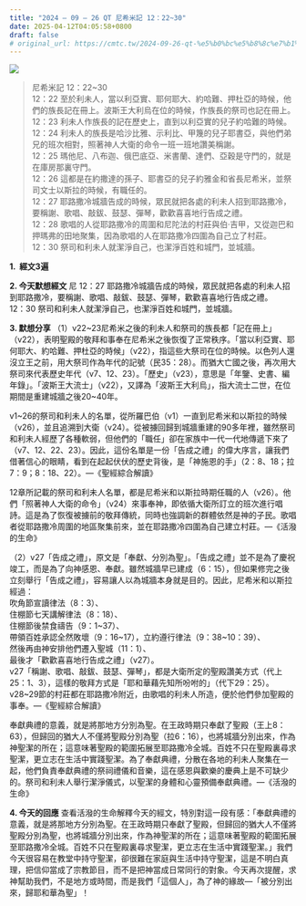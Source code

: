 ```yaml
---
title: "2024 – 09 – 26 QT 尼希米記 12：22~30"
date: 2025-04-12T04:05:58+0800
draft: false
# original_url: https://cmtc.tw/2024-09-26-qt-%e5%b0%bc%e5%b8%8c%e7%b1%b3%e8%a8%98-12%ef%bc%9a2230
---
```


![](/images/qt.jpg)
> 尼希米記 12：22\~30  
> 12：22 至於利未人，當以利亞實、耶何耶大、約哈難、押杜亞的時候，他們的族長記在冊上。波斯王大利烏在位的時候，作族長的祭司也記在冊上。  
> 12：23 利未人作族長的記在歷史上，直到以利亞實的兒子約哈難的時候。  
> 12：24 利未人的族長是哈沙比雅、示利比、甲篾的兒子耶書亞，與他們弟兄的班次相對，照著神人大衛的命令一班一班地讚美稱謝。  
> 12：25 瑪他尼、八布迦、俄巴底亞、米書蘭、達們、亞穀是守門的，就是在庫房那裏守門。  
> 12：26 這都是在約撒達的孫子、耶書亞的兒子約雅金和省長尼希米，並祭司文士以斯拉的時候，有職任的。  
> 12：27 耶路撒冷城牆告成的時候，眾民就把各處的利未人招到耶路撒冷，要稱謝、歌唱、敲鈸、鼓瑟、彈琴，歡歡喜喜地行告成之禮。  
> 12：28 歌唱的人從耶路撒冷的周圍和尼陀法的村莊與伯‧吉甲，又從迦巴和押瑪弗的田地聚集，因為歌唱的人在耶路撒冷四圍為自己立了村莊。  
> 12：30 祭司和利未人就潔淨自己，也潔淨百姓和城門，並城牆。

**1.  經文3遍**

**2. 今天默想經文**
尼 12：27 耶路撒冷城牆告成的時候，眾民就把各處的利未人招到耶路撒冷，要稱謝、歌唱、敲鈸、鼓瑟、彈琴，歡歡喜喜地行告成之禮。  
12：30 祭司和利未人就潔淨自己，也潔淨百姓和城門，並城牆。

**3. 默想分享**
（1）v22\~23尼希米之後的利未人和祭司的族長都「記在冊上」（v22），表明聖殿的敬拜和事奉在尼希米之後恢復了正常秩序。「當以利亞實、耶何耶大、約哈難、押杜亞的時候」（v22），指這些大祭司在位的時候。以色列人還沒立王之前，用大祭司作為年代的記號（民35：28）。而猶大亡國之後，再次用大祭司來代表歷史年代（v7、12、23）。「歷史」（v23），意思是「年鑒、史書、編年錄」。「波斯王大流士」（v22），又譯為「波斯王大利烏」，指大流士二世，在位期間是重建城牆之後20\~40年。

v1\~26的祭司和利未人的名單，從所羅巴伯（v1）一直到尼希米和以斯拉的時候（v26），並且追溯到大衛（v24）。從被擄回歸到城牆重建的90多年裡，雖然祭司和利未人經歷了各種軟弱，但他們的「職任」卻在家族中一代一代地傳遞下來了（v7、12、22、23）。因此，這份名單是一份「告成之禮」的偉大序言，讓我們借著信心的眼睛，看到在起起伏伏的歷史背後，是「神施恩的手」（2：8、18；拉7：9；8：18、22）。—《聖經綜合解讀》

12章所記載的祭司和利未人名單，都是尼希米和以斯拉時期任職的人（v26）。他們「照著神人大衛的命令」（v24）來事奉神，即依循大衛所訂立的班次進行唱詩。這是為了恢復被擄前的敬拜傳統，同時也強調新的群體依然是神的子民。歌唱者從耶路撒冷周圍的地區聚集前來，並在耶路撒冷四圍為自己建立村莊。—《活潑的生命》

（2）v27「告成之禮」，原文是「奉獻、分別為聖」。「告成之禮」並不是為了慶祝竣工，而是為了向神感恩、奉獻。雖然城牆早已建成（6：15），但如果修完之後立刻舉行「告成之禮」，容易讓人以為城牆本身就是目的。因此，尼希米和以斯拉經過：  
吹角節宣讀律法（8：3）、  
住棚節七天講解律法（8：18）、  
住棚節後禁食禱告（9：1\~37）、  
帶領百姓承認全然敗壞（9：16\~17），立約遵行律法（9：38\~10：39）、  
然後再由神安排他們遷入聖城（11：1）、  
最後才「歡歡喜喜地行告成之禮」（v27）。  
v27「稱謝、歌唱、敲鈸、鼓瑟、彈琴」，都是大衛所定的聖殿讚美方式（代上25：1、3），這樣的敬拜方式是「耶和華藉先知所吩咐的」（代下29：25）。v28\~29節的村莊都在耶路撒冷附近，由歌唱的利未人所造，便於他們參加聖殿的事奉。—《聖經綜合解讀》

奉獻典禮的意義，就是將那地方分別為聖。在王政時期只奉獻了聖殿（王上8：63），但歸回的猶大人不僅將聖殿分別為聖（拉6：16），也將城牆分別出來，作為神聖潔的所在；這意味著聖殿的範圍拓展至耶路撒冷全城。百姓不只在聖殿裏尋求聖潔，更立志在生活中實踐聖潔。為了奉獻典禮，分散在各地的利未人聚集在一起，他們負責奉獻典禮的祭祠禮儀和音樂，這在感恩與歡樂的慶典上是不可缺少的。祭司和利未人舉行潔淨儀式，以聖潔的身體和心靈預備奉獻典禮。—《活潑的生命》

**4. 今天的回應**
查看活潑的生命解釋今天的經文，特別對這一段有感：「奉獻典禮的意義，就是將那地方分別為聖。在王政時期只奉獻了聖殿，但歸回的猶大人不僅將聖殿分別為聖，也將城牆分別出來，作為神聖潔的所在；這意味著聖殿的範圍拓展至耶路撒冷全城。百姓不只在聖殿裏尋求聖潔，更立志在生活中實踐聖潔。」我們今天很容易在教堂中持守聖潔，卻很難在家庭與生活中持守聖潔，這是不明白真理，把信仰當成了宗教節目，而不是把神當成日常同行的對象。今天再次提醒，求神幫助我們，不是地方或時間，而是我們「這個人」，為了神的緣故—「被分別出來，歸耶和華為聖」！
